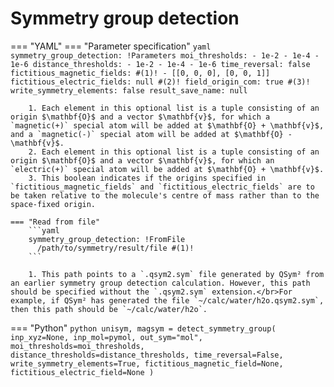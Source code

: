 # Symmetry group detection

=== "YAML"
    === "Parameter specification"
        ```yaml
        symmetry_group_detection: !Parameters
          moi_thresholds:
          - 1e-2
          - 1e-4
          - 1e-6
          distance_thresholds:
          - 1e-2
          - 1e-4
          - 1e-6
          time_reversal: false
          fictitious_magnetic_fields: #(1)!
          - [[0, 0, 0], [0, 0, 1]]
          fictitious_electric_fields: null #(2)!
          field_origin_com: true #(3)!
          write_symmetry_elements: false
          result_save_name: null
        ```

        1. Each element in this optional list is a tuple consisting of an origin $\mathbf{O}$ and a vector $\mathbf{v}$, for which a `magnetic(+)` special atom will be added at $\mathbf{O} + \mathbf{v}$, and a `magnetic(-)` special atom will be added at $\mathbf{O} - \mathbf{v}$.
        2. Each element in this optional list is a tuple consisting of an origin $\mathbf{O}$ and a vector $\mathbf{v}$, for which an `electric(+)` special atom will be added at $\mathbf{O} + \mathbf{v}$.
        3. This boolean indicates if the origins specified in `fictitious_magnetic_fields` and `fictitious_electric_fields` are to be taken relative to the molecule's centre of mass rather than to the space-fixed origin.

    === "Read from file"
        ```yaml
        symmetry_group_detection: !FromFile
          /path/to/symmetry/result/file #(1)!
        ```

        1. This path points to a `.qsym2.sym` file generated by QSym² from an earlier symmetry group detection calculation. However, this path should be specified without the `.qsym2.sym` extension.</br>For example, if QSym² has generated the file `~/calc/water/h2o.qsym2.sym`, then this path should be `~/calc/water/h2o`.

=== "Python"
    ```python
    unisym, magsym = detect_symmetry_group(
        inp_xyz=None,
        inp_mol=pymol,
        out_sym="mol",
        moi_thresholds=moi_thresholds,
        distance_thresholds=distance_thresholds,
        time_reversal=False,
        write_symmetry_elements=True,
        fictitious_magnetic_field=None,
        fictitious_electric_field=None
    )
    ```
